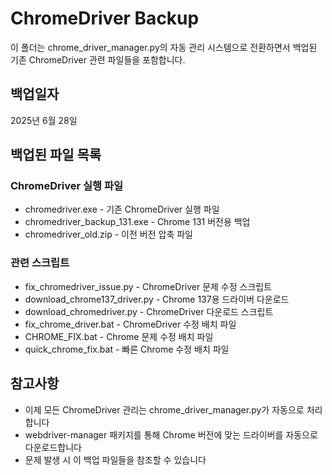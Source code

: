 # ChromeDriver Backup

이 폴더는 chrome_driver_manager.py의 자동 관리 시스템으로 전환하면서 백업된 기존 ChromeDriver 관련 파일들을 포함합니다.

## 백업일자
2025년 6월 28일

## 백업된 파일 목록

### ChromeDriver 실행 파일
- chromedriver.exe - 기존 ChromeDriver 실행 파일
- chromedriver_backup_131.exe - Chrome 131 버전용 백업
- chromedriver_old.zip - 이전 버전 압축 파일

### 관련 스크립트
- fix_chromedriver_issue.py - ChromeDriver 문제 수정 스크립트
- download_chrome137_driver.py - Chrome 137용 드라이버 다운로드
- download_chromedriver.py - ChromeDriver 다운로드 스크립트
- fix_chrome_driver.bat - ChromeDriver 수정 배치 파일
- CHROME_FIX.bat - Chrome 문제 수정 배치 파일
- quick_chrome_fix.bat - 빠른 Chrome 수정 배치 파일

## 참고사항
- 이제 모든 ChromeDriver 관리는 chrome_driver_manager.py가 자동으로 처리합니다
- webdriver-manager 패키지를 통해 Chrome 버전에 맞는 드라이버를 자동으로 다운로드합니다
- 문제 발생 시 이 백업 파일들을 참조할 수 있습니다
